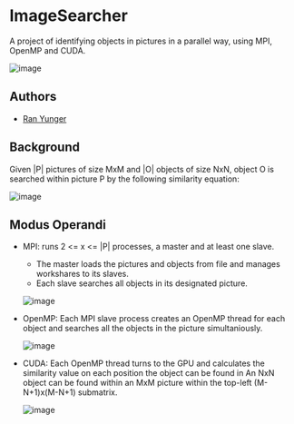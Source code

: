 # ImageSearcher

A project of identifying objects in pictures in a parallel way, using MPI, OpenMP and CUDA.

![image](https://user-images.githubusercontent.com/62587988/213797162-0b301f39-6ed4-44b6-8fba-270c0038c45e.png)

## Authors

- [Ran Yunger](https://github.com/RanYunger)

## Background

Given |P| pictures of size MxM and |O| objects of size NxN, object O is searched within picture P by the following similarity equation:

![image](https://user-images.githubusercontent.com/62587988/213808016-fa93effc-2483-4fda-806a-a40d4c471d85.png)

## Modus Operandi

- MPI: runs 2 <= x <= |P| processes, a master and at least one slave.
  -  The master loads the pictures and objects from file and manages workshares to its slaves.
  -  Each slave searches all objects in its designated picture.
  
  ![image](https://user-images.githubusercontent.com/62587988/213802847-1f2e69cb-7871-4472-ab79-0ed7ce83e3df.png)
  
- OpenMP: Each MPI slave process creates an OpenMP thread for each object and searches all the objects in the picture simultaniously.

  ![image](https://user-images.githubusercontent.com/62587988/213803898-98c0e5df-cd8e-4b8e-9ed3-2d4d34879730.png)
  
- CUDA: Each OpenMP thread turns to the GPU and calculates the similarity value on each position the object can be found in
  An NxN object can be found within an MxM picture within the top-left (M-N+1)x(M-N+1) submatrix.
  
  ![image](https://user-images.githubusercontent.com/62587988/213806795-5a6fe246-9b2e-4055-a9c4-d9b76503c391.png)
